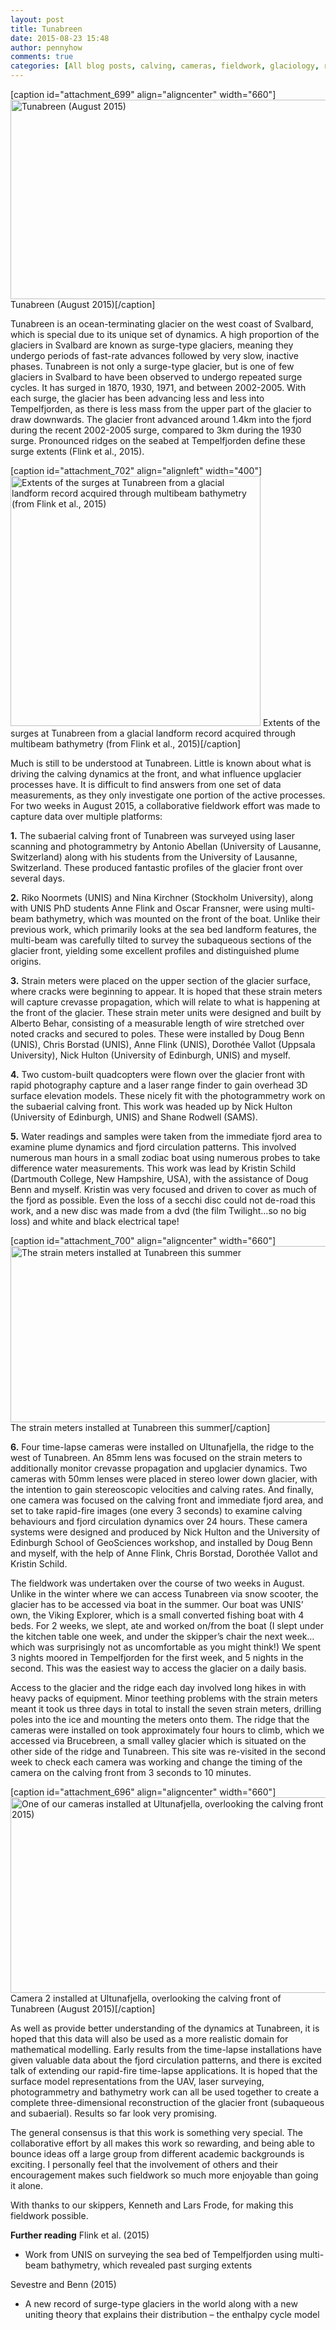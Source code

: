 ```yaml
---
layout: post
title: Tunabreen
date: 2015-08-23 15:48
author: pennyhow
comments: true
categories: [All blog posts, calving, cameras, fieldwork, glaciology, research, Svalbard, tunabreen]
---
```

[caption id="attachment_699" align="aligncenter" width="660"]<img class="size-large wp-image-699" src="https://pennyhow.files.wordpress.com/2015/08/dsc09213-e1440344218480.jpg?w=660" alt="Tunabreen (August 2015)" width="660" height="319" /> Tunabreen (August 2015)[/caption]

Tunabreen is an ocean-terminating glacier on the west coast of Svalbard, which is special due to its unique set of dynamics. A high proportion of the glaciers in Svalbard are known as surge-type glaciers, meaning they undergo periods of fast-rate advances followed by very slow, inactive phases. Tunabreen is not only a surge-type glacier, but is one of few glaciers in Svalbard to have been observed to undergo repeated surge cycles. It has surged in 1870, 1930, 1971, and between 2002-2005. With each surge, the glacier has been advancing less and less into Tempelfjorden, as there is less mass from the upper part of the glacier to draw downwards. The glacier front advanced around 1.4km into the fjord during the recent 2002-2005 surge, compared to 3km during the 1930 surge. Pronounced ridges on the seabed at Tempelfjorden define these surge extents (Flink et al., 2015).

[caption id="attachment_702" align="alignleft" width="400"]<a href="https://pennyhow.files.wordpress.com/2015/08/flink2015tunaextents.png" target="blank"><img class="size-large wp-image-702" src="https://pennyhow.files.wordpress.com/2015/08/flink2015tunaextents.png?w=660" alt="Extents of the surges at Tunabreen from a glacial landform record acquired through multibeam bathymetry (from Flink et al., 2015)" width="400" /></a> Extents of the surges at Tunabreen from a glacial landform record acquired through multibeam bathymetry (from Flink et al., 2015)[/caption]

Much is still to be understood at Tunabreen. Little is known about what is driving the calving dynamics at the front, and what influence upglacier processes have. It is difficult to find answers from one set of data measurements, as they only investigate one portion of the active processes. For two weeks in August 2015, a collaborative fieldwork effort was made to capture data over multiple platforms:

<strong>1.</strong> The subaerial calving front of Tunabreen was surveyed using laser scanning and photogrammetry by Antonio Abellan (University of Lausanne, Switzerland) along with his students from the University of Lausanne, Switzerland. These produced fantastic profiles of the glacier front over several days.

<strong>2.</strong> Riko Noormets (UNIS) and Nina Kirchner (Stockholm University), along with UNIS PhD students Anne Flink and Oscar Fransner, were using multi-beam bathymetry, which was mounted on the front of the boat. Unlike their previous work, which primarily looks at the sea bed landform features, the multi-beam was carefully tilted to survey the subaqueous sections of the glacier front, yielding some excellent profiles and distinguished plume origins.

<strong>3.</strong> Strain meters were placed on the upper section of the glacier surface, where cracks were beginning to appear. It is hoped that these strain meters will capture crevasse propagation, which will relate to what is happening at the front of the glacier. These strain meter units were designed and built by Alberto Behar, consisting of a measurable length of wire stretched over noted cracks and secured to poles. These were installed by Doug Benn (UNIS), Chris Borstad (UNIS), Anne Flink (UNIS), Dorothée Vallot (Uppsala University), Nick Hulton (University of Edinburgh, UNIS) and myself.

<strong>4.</strong> Two custom-built quadcopters were flown over the glacier front with rapid photography capture and a laser range finder to gain overhead 3D surface elevation models. These nicely fit with the photogrammetry work on the subaerial calving front. This work was headed up by Nick Hulton (University of Edinburgh, UNIS) and Shane Rodwell (SAMS).

<strong>5.</strong> Water readings and samples were taken from the immediate fjord area to examine plume dynamics and fjord circulation patterns. This involved numerous man hours in a small zodiac boat using numerous probes to take difference water measurements. This work was lead by Kristin Schild (Dartmouth College, New Hampshire, USA), with the assistance of Doug Benn and myself. Kristin was very focused and driven to cover as much of the fjord as possible. Even the loss of a secchi disc could not de-road this work, and a new disc was made from a dvd (the film Twilight…so no big loss) and white and black electrical tape!

[caption id="attachment_700" align="aligncenter" width="660"]<img class="size-large wp-image-700" src="https://pennyhow.files.wordpress.com/2015/08/strain_meter.jpg?w=660" alt="The strain meters installed at Tunabreen this summer" width="660" height="282" /> The strain meters installed at Tunabreen this summer[/caption]

<strong>6.</strong> Four time-lapse cameras were installed on Ultunafjella, the ridge to the west of Tunabreen. An 85mm lens was focused on the strain meters to additionally monitor crevasse propagation and upglacier dynamics. Two cameras with 50mm lenses were placed in stereo lower down glacier, with the intention to gain stereoscopic velocities and calving rates. And finally, one camera was focused on the calving front and immediate fjord area, and set to take rapid-fire images (one every 3 seconds) to examine calving behaviours and fjord circulation dynamics over 24 hours. These camera systems were designed and produced by Nick Hulton and the University of Edinburgh School of GeoSciences workshop, and installed by Doug Benn and myself, with the help of Anne Flink, Chris Borstad, Dorothée Vallot and Kristin Schild.

The fieldwork was undertaken over the course of two weeks in August. Unlike in the winter where we can access Tunabreen via snow scooter, the glacier has to be accessed via boat in the summer. Our boat was UNIS’ own, the Viking Explorer, which is a small converted fishing boat with 4 beds. For 2 weeks, we slept, ate and worked on/from the boat (I slept under the kitchen table one week, and under the skipper’s chair the next week… which was surprisingly not as uncomfortable as you might think!) We spent 3 nights moored in Tempelfjorden for the first week, and 5 nights in the second. This was the easiest way to access the glacier on a daily basis.

Access to the glacier and the ridge each day involved long hikes in with heavy packs of equipment. Minor teething problems with the strain meters meant it took us three days in total to install the seven strain meters, drilling poles into the ice and mounting the meters onto them. The ridge that the cameras were installed on took approximately four hours to climb, which we accessed via Brucebreen, a small valley glacier which is situated on the other side of the ridge and Tunabreen. This site was re-visited in the second week to check each camera was working and change the timing of the camera on the calving front from 3 seconds to 10 minutes.

[caption id="attachment_696" align="aligncenter" width="660"]<img class="size-large wp-image-696" src="https://pennyhow.files.wordpress.com/2015/08/cam2_02-e1440344681765.jpg?w=660" alt="One of our cameras installed at Ultunafjella, overlooking the calving front of Tunabreen (August 2015)" width="660" height="313" /> Camera 2 installed at Ultunafjella, overlooking the calving front of Tunabreen (August 2015)[/caption]

As well as provide better understanding of the dynamics at Tunabreen, it is hoped that this data will also be used as a more realistic domain for mathematical modelling. Early results from the time-lapse installations have given valuable data about the fjord circulation patterns, and there is excited talk of extending our rapid-fire time-lapse applications. It is hoped that the surface model representations from the UAV, laser surveying, photogrammetry and bathymetry work can all be used together to create a complete three-dimensional reconstruction of the glacier front (subaqueous and subaerial). Results so far look very promising.

The general consensus is that this work is something very special. The collaborative effort by all makes this work so rewarding, and being able to bounce ideas off a large group from different academic backgrounds is exciting. I personally feel that the involvement of others and their encouragement makes such fieldwork so much more enjoyable than going it alone.

With thanks to our skippers, Kenneth and Lars Frode, for making this fieldwork possible.

<strong>Further reading</strong>
Flink et al. (2015)
- Work from UNIS on surveying the sea bed of Tempelfjorden using multi-beam bathymetry, which revealed past surging extents

Sevestre and Benn (2015)
- A new record of surge-type glaciers in the world along with a new uniting theory that explains their distribution – the enthalpy cycle model
